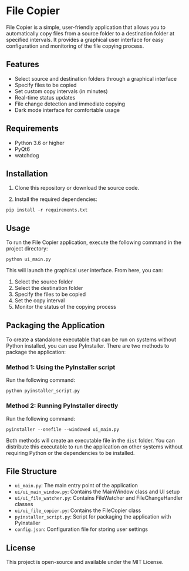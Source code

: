 # File Copier

File Copier is a simple, user-friendly application that allows you to automatically copy files from a source folder to a destination folder at specified intervals. It provides a graphical user interface for easy configuration and monitoring of the file copying process.

## Features

- Select source and destination folders through a graphical interface
- Specify files to be copied
- Set custom copy intervals (in minutes)
- Real-time status updates
- File change detection and immediate copying
- Dark mode interface for comfortable usage

## Requirements

- Python 3.6 or higher
- PyQt6
- watchdog

## Installation

1. Clone this repository or download the source code.

2. Install the required dependencies:

```
pip install -r requirements.txt
```

## Usage

To run the File Copier application, execute the following command in the project directory:

```
python ui_main.py
```

This will launch the graphical user interface. From here, you can:

1. Select the source folder
2. Select the destination folder
3. Specify the files to be copied
4. Set the copy interval
5. Monitor the status of the copying process

## Packaging the Application

To create a standalone executable that can be run on systems without Python installed, you can use PyInstaller. There are two methods to package the application:

### Method 1: Using the PyInstaller script

Run the following command:

```
python pyinstaller_script.py
```

### Method 2: Running PyInstaller directly

Run the following command:

```
pyinstaller --onefile --windowed ui_main.py
```

Both methods will create an executable file in the `dist` folder. You can distribute this executable to run the application on other systems without requiring Python or the dependencies to be installed.

## File Structure

- `ui_main.py`: The main entry point of the application
- `ui/ui_main_window.py`: Contains the MainWindow class and UI setup
- `ui/ui_file_watcher.py`: Contains FileWatcher and FileChangeHandler classes
- `ui/ui_file_copier.py`: Contains the FileCopier class
- `pyinstaller_script.py`: Script for packaging the application with PyInstaller
- `config.json`: Configuration file for storing user settings

## License

This project is open-source and available under the MIT License.